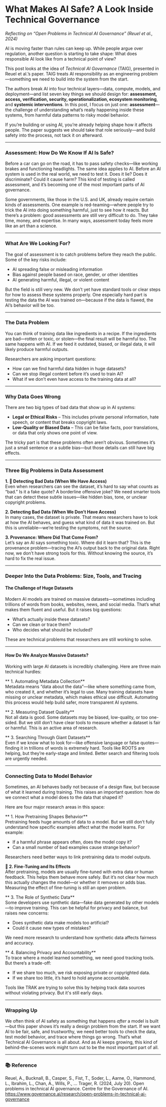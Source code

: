 # What Makes AI Safe? A Look Inside Technical Governance

*Reflecting on “Open Problems in Technical AI Governance” (Reuel et al., 2024)*

AI is moving faster than rules can keep up. While people argue over regulation, another question is starting to take shape: What does responsible AI look like from a technical point of view?

This post looks at the idea of *Technical AI Governance* (TAIG), presented in Reuel et al.’s paper. TAIG treats AI responsibility as an engineering problem—something we need to build into the system from the start.

The authors break AI into four technical layers—data, compute, models, and deployment—and list seven key things we should design for: **assessment, access, verification, security, operationalization, ecosystem monitoring**, and **systemic interventions**. In this post, I focus on just one: **assessment**—the challenge of understanding what’s really happening inside these systems, from harmful data patterns to risky model behavior.

If you’re building or using AI, you’re already helping shape how it affects people. The paper suggests we should take that role seriously—and build safety into the process, not tack it on afterward.

---

###  Assessment: How Do We Know If AI Is Safe?

Before a car can go on the road, it has to pass safety checks—like working brakes and functioning headlights. The same idea applies to AI. Before an AI system is used in the real world, we need to test it. Does it lie? Does it discriminate? Could it cause harm? This kind of testing is called assessment, and it’s becoming one of the most important parts of AI governance.

Some governments, like those in the U.S. and UK, already require certain kinds of assessments. One example is red-teaming—where people try to trick the AI into doing something harmful, just to see how it reacts. But there’s a problem: good assessments are still very difficult to do. They take time, money, and expertise. In many ways, assessment today feels more like an art than a science.

---

###  What Are We Looking For?

The goal of assessment is to catch problems before they reach the public. Some of the key risks include:

- AI spreading false or misleading information  
- Bias against people based on race, gender, or other identities  
- AI generating harmful, illegal, or violent content  

But the field is still very new. We don’t yet have standard tools or clear steps for how to assess these systems properly. One especially hard part is testing the data the AI was trained on—because if the data is flawed, the AI’s behavior will be too.

---

###  The Data Problem

You can think of training data like ingredients in a recipe. If the ingredients are bad—rotten or  toxic, or stolen—the final result will be harmful too. The same happens with AI. If we feed it outdated, biased, or illegal data, it will likely produce harmful outputs.

Researchers are asking important questions:

- How can we find harmful data hidden in huge datasets?  
- Can we stop illegal content before it’s used to train AI?  
- What if we don’t even have access to the training data at all?

---

###  Why Data Goes Wrong

There are two big types of bad data that show up in AI systems:

- **Legal or Ethical Risks** – This includes private personal information, hate speech, or content that breaks copyright laws.  
- **Low-Quality or Biased Data** – This can be false facts, poor translations, or data that only shows one point of view.

The tricky part is that these problems often aren’t obvious. Sometimes it’s just a small sentence or a subtle bias—but those details can still have big effects.

---

### Three Big Problems in Data Assessment

**1. 🚨 Detecting Bad Data (When We Have Access)**  
Even when researchers can see the dataset, it’s hard to say what counts as “bad.” Is it a fake quote? A borderline offensive joke? We need smarter tools that can detect these subtle issues—like hidden bias, tone, or unclear copyright problems.

**2.  Detecting Bad Data (When We Don’t Have Access)**  
In many cases, the dataset is private. That means researchers have to look at how the AI behaves, and guess what kind of data it was trained on. But this is unreliable—we’re testing the symptoms, not the source.

**3.  Provenance: Where Did That Come From?**  
Let’s say an AI says something toxic. Where did it learn that? This is the provenance problem—tracing the AI’s output back to the original data. Right now, we don’t have strong tools for this. Without knowing the source, it’s hard to fix the real issue.

---

###  Deeper Into the Data Problems: Size, Tools, and Tracing

####  The Challenge of Huge Datasets  
Modern AI models are trained on massive datasets—sometimes including trillions of words from books, websites, news, and social media. That’s what makes them fluent and useful. But it raises big questions:

- What’s actually inside these datasets?  
- Can we clean or trace them?  
- Who decides what should be included?  

These are technical problems that researchers are still working to solve.

---

####  How Do We Analyze Massive Datasets?

Working with large AI datasets is incredibly challenging. Here are three main technical hurdles:

** 1. Automating Metadata Collection**  
Metadata means “data about the data”—like where something came from, who created it, and whether it’s legal to use. Many training datasets have missing or unclear metadata, which makes ethical use difficult. Automating this process would help build safer, more transparent AI systems.

** 2. Measuring Dataset Quality**  
Not all data is good. Some datasets may be biased, low-quality, or too one-sided. But we still don’t have clear tools to measure whether a dataset is fair or harmful. This is an active area of research.

** 3. Searching Through Giant Datasets**  
Even if we know what to look for—like offensive language or false quotes—finding it in trillions of words is extremely hard. Tools like ROOTS are helping, but they’re early-stage and limited. Better search and filtering tools are urgently needed.

---

###  Connecting Data to Model Behavior

Sometimes, an AI behaves badly not because of a design flaw, but because of what it learned during training. This raises an important question: how do we connect what a model does to the data that shaped it?

Here are four major research areas in this space:

** 1. How Pretraining Shapes Behavior**  
Pretraining feeds huge amounts of data to a model. But we still don’t fully understand how specific examples affect what the model learns. For example:

- If a harmful phrase appears often, does the model copy it?  
- Can a small number of bad examples cause strange behavior?  

Researchers need better ways to link pretraining data to model outputs.

**🧪 2. Fine-Tuning and Its Effects**  
After pretraining, models are usually fine-tuned with extra data or human feedback. This helps them behave more safely. But it’s not clear how much this actually changes the model—or whether it removes or adds bias. Measuring the effect of fine-tuning is still an open problem.

** 3. The Role of Synthetic Data**  
Some developers use synthetic data—fake data generated by other models—to improve training. This can be helpful for privacy and balance, but raises new concerns:

- Does synthetic data make models too artificial?  
- Could it cause new types of mistakes?  

We need more research to understand how synthetic data affects fairness and accuracy.

** 4. Balancing Privacy and Accountability**  
To trace where a model learned something, we need good tracking tools. But there’s a trade-off:

- If we share too much, we risk exposing private or copyrighted data.  
- If we share too little, it’s hard to hold anyone accountable.  

Tools like TRAK are trying to solve this by helping track data sources without violating privacy. But it's still early days.

---

###  Wrapping Up

We often think of AI safety as something that happens *after* a model is built—but this paper shows it’s really a design problem from the start. If we want AI to be fair, safe, and trustworthy, we need better tools to check the data, test model behavior, and trace where things go wrong. That’s what Technical AI Governance is all about. And as AI keeps growing, this kind of behind-the-scenes work might turn out to be the most important part of all.

---

### 📚 Reference

Reuel, A., Bucknall, B., Casper, S., Fist, T., Soder, L., Aarne, O., Hammond, L., Ibrahim, L., Chan, A., Wills, P., ... Trager, R. (2024, July 20). Open problems in technical AI governance. Centre for the Governance of AI. https://www.governance.ai/research/open-problems-in-technical-ai-governance
